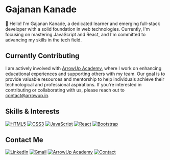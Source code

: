 # Gajanan Kanade

👋 Hello! I'm Gajanan Kanade, a dedicated learner and emerging full-stack developer with a solid foundation in web technologies. Currently, I'm focusing on mastering JavaScript and React, and I'm committed to advancing my skills in the tech field.

##  Currently Contributing

I am actively involved with [ArrowUp Academy](https://www.arrowup.in), where I work on enhancing educational experiences and supporting others with my team. Our goal is to provide valuable resources and mentorship to help individuals achieve their technological and professional aspirations.
If you're interested in contributing or collaborating with us, please reach out to [contact@arrowup.in](mailto:contact@arrowup.in).

##  Skills & Interests

[![HTML5](https://img.shields.io/badge/HTML5-E34F26?style=for-the-badge&logo=html5&logoColor=white)](https://developer.mozilla.org/en-US/docs/Web/HTML) 
[![CSS3](https://img.shields.io/badge/CSS3-1572B6?style=for-the-badge&logo=css3&logoColor=white)](https://developer.mozilla.org/en-US/docs/Web/CSS) 
[![JavaScript](https://img.shields.io/badge/JavaScript-F7DF1E?style=for-the-badge&logo=javascript&logoColor=black)](https://developer.mozilla.org/en-US/docs/Web/JavaScript) 
[![React](https://img.shields.io/badge/React-61DAFB?style=for-the-badge&logo=react&logoColor=black)](https://reactjs.org/) 
[![Bootstrap](https://img.shields.io/badge/Bootstrap-7952B3?style=for-the-badge&logo=bootstrap&logoColor=white)](https://getbootstrap.com/)



##  Contact Me

[![LinkedIn](https://img.shields.io/badge/-LinkedIn-0077B5?style=for-the-badge&logo=linkedin&logoColor=white)](https://www.linkedin.com/in/gajendra-kanade/) 
[![Gmail](https://img.shields.io/badge/-Gmail-D14836?style=for-the-badge&logo=gmail&logoColor=white)](mailto:gajanankanade2000@gmail.com) 
[![ArrowUp Academy](https://img.shields.io/badge/-ArrowUp%20Academy-00BFAE?style=for-the-badge&logo=arrow-up&logoColor=white)](https://www.arrowup.in) 
[![Contact](https://img.shields.io/badge/-Contact%20Us-FF5722?style=for-the-badge&logo=contact&logoColor=white)](mailto:contact@arrowup.in)



